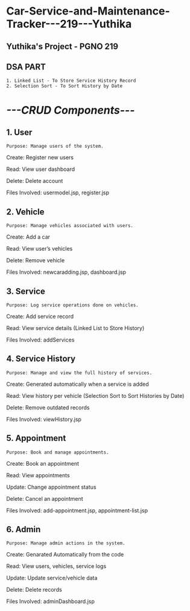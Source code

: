 # Car-Service-and-Maintenance-Tracker---219---Yuthika
Yuthika's Project - PGNO 219
---
## DSA PART
    1. Linked List - To Store Service History Record
    2. Selection Sort - To Sort History by Date

# ___---CRUD Components---___

## 1. User
    Purpose: Manage users of the system.

Create: Register new users

Read: View user dashboard

Delete: Delete account

Files Involved: usermodel.jsp, register.jsp


## 2. Vehicle
    Purpose: Manage vehicles associated with users.

Create: Add a car

Read: View user’s vehicles

Delete: Remove vehicle

Files Involved: newcaradding.jsp, dashboard.jsp


## 3. Service
    Purpose: Log service operations done on vehicles.

Create: Add service record

Read: View service details (Linked List to Store History)

Files Involved: addServices



## 4. Service History
    Purpose: Manage and view the full history of services.

Create: Generated automatically when a service is added

Read: View history per vehicle (Selection Sort to Sort Histories by Date)

Delete: Remove outdated records

Files Involved: viewHistory.jsp


## 5. Appointment
    Purpose: Book and manage appointments.

Create: Book an appointment

Read: View appointments

Update: Change appointment status

Delete: Cancel an appointment

Files Involved: add-appointment.jsp, appointment-list.jsp


## 6. Admin
    Purpose: Manage admin actions in the system.

Create: Genarated Automatically from the code

Read: View users, vehicles, service logs

Update: Update service/vehicle data

Delete: Delete records

Files Involved: adminDashboard.jsp



